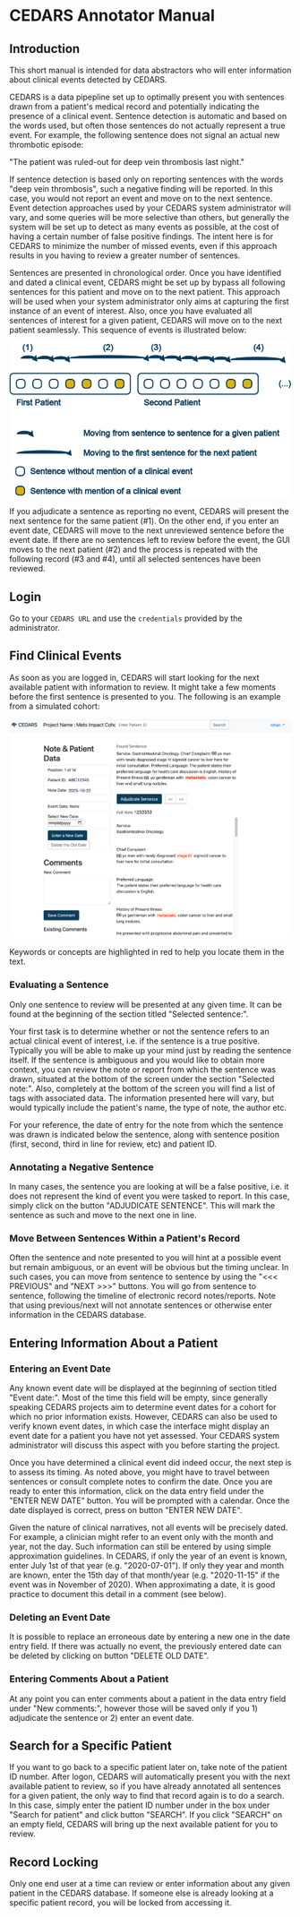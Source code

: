 # CEDARS Annotator Manual

## Introduction

This short manual is intended for data abstractors who will enter information about clinical events detected by CEDARS.

CEDARS is a data pipepline set up to optimally present you with sentences drawn from a patient's medical record and potentially indicating the presence of a clinical event. Sentence detection is automatic and based on the words used, but often those sentences do not actually represent a true event. For example, the following sentence does not signal an actual new thrombotic episode:

"The patient was ruled-out for deep vein thrombosis last night."

If sentence detection is based only on reporting sentences with the words "deep vein thrombosis", such a negative finding will be reported. In this case, you would not report an event and move on to the next sentence. Event detection approaches used by your CEDARS system administrator will vary, and some queries will be more selective than others, but generally the system will be set up to detect as many events as possible, at the cost of having a certain number of false positive findings. The intent here is for CEDARS to minimize the number of missed events, even if this approach results in you having to review a greater number of sentences.

Sentences are presented in chronological order. Once you have identified and dated a clinical event, CEDARS might be set up by bypass all following sentences for this patient and move on to the next patient. This approach will be used when your system administrator only aims at capturing the first instance of an event of interest. Also, once you have evaluated all sentences of interest for a given patient, CEDARS will move on to the next patient seamlessly. This sequence of events is illustrated below:

![CEDARS Workflow](pics/GitHub%20Schema%202%20C.png)

If you adjudicate a sentence as reporting no event, CEDARS will present the next sentence for the same patient (#1). On the other end, if you enter an event date, CEDARS will move to the next unreviewed sentence before the event date. If there are no sentences left to review before the event, the GUI moves to the next patient (#2) and the process is repeated with the following record (#3 and #4), until all selected sentences have been reviewed.

## Login

Go to your `CEDARS URL` and use the `credentials` provided by the administrator.

## Find Clinical Events

As soon as you are logged in, CEDARS will start looking for the next available patient with information to review. It might take a few moments before the first sentence is presented to you. The following is an example from a simulated cohort:

![Simulated Patient Example - Data Entry Interface](pics/adjudicate_annotations.png)

Keywords or concepts are highlighted in red to help you locate them in the text.

### Evaluating a Sentence

Only one sentence to review will be presented at any given time. It can be found at the beginning of the section titled "Selected sentence:".

Your first task is to determine whether or not the sentence refers to an actual clinical event of interest, i.e. if the sentence is a true positive. Typically you will be able to make up your mind just by reading the sentence itself. If the sentence is ambiguous and you would like to obtain more context, you can review the note or report from which the sentence was drawn, situated at the bottom of the screen under the section "Selected note:". Also, completely at the bottom of the screen you will find a list of tags with associated data. The information presented here will vary, but would typically include the patient's name, the type of note, the author etc.

For your reference, the date of entry for the note from which the sentence was drawn is indicated below the sentence, along with sentence position (first, second, third in line for review, etc) and patient ID.

### Annotating a Negative Sentence

In many cases, the sentence you are looking at will be a false positive, i.e. it does not represent the kind of event you were tasked to report. In this case, simply click on the button "ADJUDICATE SENTENCE". This will mark the sentence as such and move to the next one in line.

### Move Between Sentences Within a Patient's Record

Often the sentence and note presented to you will hint at a possible event but remain ambiguous, or an event will be obvious but the timing unclear. In such cases, you can move from sentence to sentence by using the "<<< PREVIOUS" and "NEXT >>>" buttons. You will go from sentence to sentence, following the timeline of electronic record notes/reports. Note that using previous/next will not annotate sentences or otherwise enter information in the CEDARS database.

## Entering Information About a Patient

### Entering an Event Date

Any known event date will be displayed at the beginning of section titled "Event date:". Most of the time this field will be empty, since generally speaking CEDARS projects aim to determine event dates for a cohort for which no prior information exists. However, CEDARS can also be used to verify known event dates, in which case the interface might display an event date for a patient you have not yet assessed. Your CEDARS system administrator will discuss this aspect with you before starting the project.

Once you have determined a clinical event did indeed occur, the next step is to assess its timing. As noted above, you might have to travel between sentences or consult complete notes to confirm the date. Once you are ready to enter this information, click on the data entry field under the "ENTER NEW DATE" button. You will be prompted with a calendar. Once the date displayed is correct, press on button "ENTER NEW DATE".

Given the nature of clinical narratives, not all events will be precisely dated. For example, a clinician might refer to an event only with the month and year, not the day. Such information can still be entered by using simple approximation guidelines. In CEDARS, if only the year of an event is known, enter July 1st of that year (e.g. "2020-07-01"). If only they year and month are known, enter the 15th day of that month/year (e.g. "2020-11-15" if the event was in November of 2020). When approximating a date, it is good practice to document this detail in a comment (see below).

### Deleting an Event Date

It is possible to replace an erroneous date by entering a new one in the date entry field. If there was actually no event, the previously entered date can be deleted by clicking on button "DELETE OLD DATE".

### Entering Comments About a Patient

At any point you can enter comments about a patient in the data entry field under "New comments:", however those will be saved only if you 1) adjudicate the sentence or 2) enter an event date.

## Search for a Specific Patient

If you want to go back to a specific patient later on, take note of the patient ID number. After logon, CEDARS will automatically present you with the next available patient to review, so if you have already annotated all sentences for a given patient, the only way to find that record again is to do a search. In this case, simply enter the patient ID number under in the box under "Search for patient" and click button "SEARCH". If you click "SEARCH" on an empty field, CEDARS will bring up the next available patient for you to review.

## Record Locking

Only one end user at a time can review or enter information about any given patient in the CEDARS database. If someone else is already looking at a specific patient record, you will be locked from accessing it.
